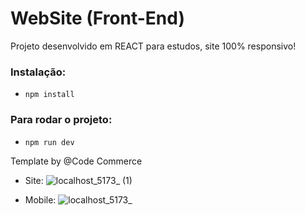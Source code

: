 # WebSite (Front-End)

Projeto desenvolvido em REACT para estudos, site 100% responsivo!

### Instalação:
- `npm install`

### Para rodar o projeto:
- `npm run dev`

Template by @Code Commerce

- Site:
![localhost_5173_ (1)](https://user-images.githubusercontent.com/63374993/198887464-64e2c4aa-fd39-4d9d-a89d-b0ff39f4abf4.png)

- Mobile:
![localhost_5173_](https://user-images.githubusercontent.com/63374993/198887466-f1779b3d-642b-4f21-abdb-288fc48925d4.png)
